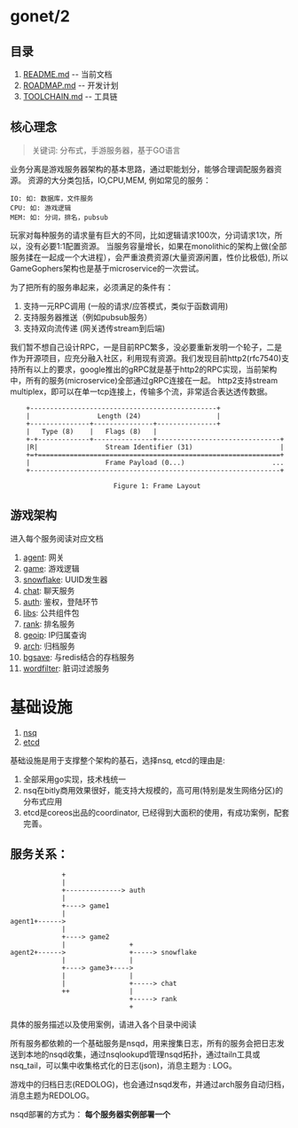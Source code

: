 # gonet/2
## 目录
1. [README.md](README.md) -- 当前文档
2. [ROADMAP.md](ROADMAP.md) -- 开发计划
3. [TOOLCHAIN.md](TOOLCHAIN.md) -- 工具链

## 核心理念
> 关键词: 分布式，手游服务器，基于GO语言        

业务分离是游戏服务器架构的基本思路，通过职能划分，能够合理调配服务器资源。
资源的大分类包括，IO,CPU,MEM, 例如常见的服务：        

    IO: 如: 数据库，文件服务        
    CPU: 如: 游戏逻辑        
    MEM: 如: 分词，排名，pubsub     
    
玩家对每种服务的请求量有巨大的不同，比如逻辑请求100次，分词请求1次，所以，没有必要1:1配置资源。
当服务容量增长，如果在monolithic的架构上做(全部服务揉在一起成一个大进程），会严重浪费资源(大量资源闲置，性价比极低), 所以GameGophers架构也是基于microservice的一次尝试。

为了把所有的服务串起来，必须满足的条件有：    
1. 支持一元RPC调用 (一般的请求/应答模式，类似于函数调用)      
2. 支持服务器推送（例如pubsub服务）        
3. 支持双向流传递 (网关透传stream到后端)        

我们暂不想自己设计RPC，一是目前RPC繁多，没必要重新发明一个轮子，二是作为开源项目，应充分融入社区，利用现有资源。我们发现目前http2(rfc7540)支持所有以上的要求，google推出的gRPC就是基于http2的RPC实现，当前架构中，所有的服务(microservice)全部通过gRPC连接在一起。 http2支持stream multiplex，即可以在单一tcp连接上，传输多个流，非常适合表达透传数据。

        +-----------------------------------------------+
        |                 Length (24)                   |
        +---------------+---------------+---------------+
        |   Type (8)    |   Flags (8)   |
        +-+-------------+---------------+-------------------------------+
        |R|                 Stream Identifier (31)                      |
        +=+=============================================================+
        |                   Frame Payload (0...)                      ...
        +---------------------------------------------------------------+
    
                              Figure 1: Frame Layout


## 游戏架构
进入每个服务阅读对应文档      
1. [agent](https://github.com/gonet2/agent): 网关      
2. [game](https://github.com/gonet2/game): 游戏逻辑     
3. [snowflake](https://github.com/gonet2/snowflake): UUID发生器      
4. [chat](https://github.com/gonet2/chat): 聊天服务      
5. [auth](https://github.com/gonet2/auth): 鉴权，登陆环节     
6. [libs](https://github.com/gonet2/libs): 公共组件包       
7. [rank](https://github.com/gonet2/rank): 排名服务     
8. [geoip](https://github.com/gonet2/geoip): IP归属查询         
9. [arch](https://github.com/gonet2/arch): 归档服务          
10. [bgsave](https://github.com/gonet2/bgsave): 与redis结合的存档服务          
11. [wordfilter](https://github.com/gonet2/wordfilter): 脏词过滤服务            

# 基础设施
1. [nsq](http://nsq.io/)          
2. [etcd](https://github.com/coreos/etcd)  

基础设施是用于支撑整个架构的基石，选择nsq, etcd的理由是:            

1. 全部采用go实现，技术栈统一          
2. nsq在bitly商用效果很好，能支持大规模的，高可用(特别是发生网络分区)的分布式应用              
3. etcd是coreos出品的coordinator, 已经得到大面积的使用，有成功案例，配套完善。             

## 服务关系： 

                 +
                 |
                 +--------------> auth
                 |
                 +----> game1
                 |
    agent1+------>
                 |
                 +----> game2
                 |                +
    agent2+------>                +-----> snowflake
                 |                |
                 +----> game3+---->
                 |                |
                 |                +-----> chat
                 ++               |
                                  +-----> rank
                                  +        


具体的服务描述以及使用案例，请进入各个目录中阅读

所有服务都依赖的一个基础服务是nsqd，用来搜集日志，所有的服务会把日志发送到本地的nsqd收集，通过nsqlookupd管理nsqd拓扑，通过tailn工具或nsq_tail，可以集中收集格式化的日志(json)，消息主题为 : LOG。

游戏中的归档日志(REDOLOG)，也会通过nsqd发布，并通过arch服务自动归档，消息主题为REDOLOG。

nsqd部署的方式为： **每个服务器实例部署一个**
